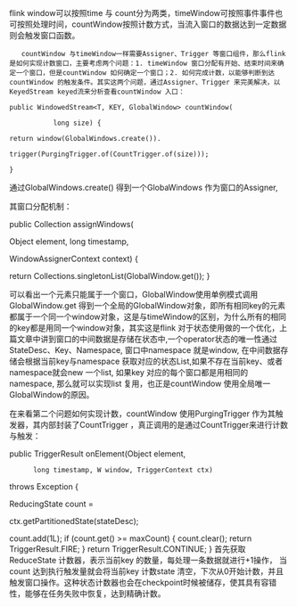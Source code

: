 flink window可以按照time 与 count分为两类，timeWindow可按照事件事件也可按照处理时间，countWindow按照计数方式，当流入窗口的数据达到一定数据则会触发窗口函数。

       countWindow 与timeWindow一样需要Assigner、Trigger 等窗口组件，那么flink 是如何实现计数窗口，主要考虑两个问题：1. timeWindow 窗口分配有开始、结束时间来确定一个窗口，但是countWindow 如何确定一个窗口；2. 如何完成计数，以能够判断到达countWindow 的触发条件。其实这两个问题，通过Assigner、Trigger 来完美解决，以KeyedStream keyed流来分析查看countWindow 入口：


```
public WindowedStream<T, KEY, GlobalWindow> countWindow(

           long size) {

return window(GlobalWindows.create()).

trigger(PurgingTrigger.of(CountTrigger.of(size)));

}
```


通过GlobalWindows.create() 得到一个GlobaWindows 作为窗口的Assigner,

其窗口分配机制：



public Collection<GlobalWindow> assignWindows(

Object element, long timestamp,

WindowAssignerContext context) {

return Collections.singletonList(GlobalWindow.get());
}


可以看出一个元素只能属于一个窗口，GlobalWindow使用单例模式调用GlobalWindow.get 得到一个全局的GlobalWindow对象，即所有相同key的元素都属于一个同一个window对象，这是与timeWindow的区别，为什么所有的相同的key都是用同一个window对象，其实这是flink 对于状态使用做的一个优化，上篇文章中讲到窗口的中间数据是存储在状态中,一个operator状态的唯一性通过StateDesc、Key、Namespace, 窗口中namespace 就是window, 在中间数据存储会根据当前key与namespace 获取对应的状态List,如果不存在当前key、或者namespace就会new 一个list, 如果key 对应的每个窗口都是用相同的namespace, 那么就可以实现list 复用，也正是countWindow 使用全局唯一GlobalWindow的原因。

在来看第二个问题如何实现计数，countWindow 使用PurgingTrigger 作为其触发器，其内部封装了CountTrigger ，真正调用的是通过CountTrigger来进行计数与触发：

public TriggerResult onElement(Object element,

          long timestamp, W window, TriggerContext ctx)

throws Exception {

ReducingState<Long> count =

ctx.getPartitionedState(stateDesc);

count.add(1L);
if (count.get() >= maxCount) {
count.clear();
return TriggerResult.FIRE;
}
return TriggerResult.CONTINUE;
}
首先获取ReduceState 计数器，表示当前key 的数量，每处理一条数据就进行+1操作， 当count 达到执行触发量就会将当前key 计数state 清空，下次从0开始计数，并且触发窗口操作。这种状态计数器也会在checkpoint时候被储存，使其具有容错性，能够在任务失败中恢复，达到精确计数。

